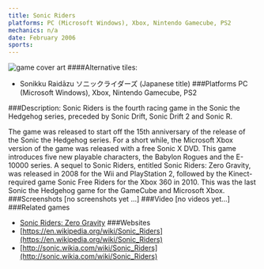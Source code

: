 ```yaml
---
title: Sonic Riders
platforms: PC (Microsoft Windows), Xbox, Nintendo Gamecube, PS2
mechanics: n/a
date: February 2006
sports: 
---
```

![game cover art](//images.igdb.com/igdb/image/upload/t_cover_big/lzilfr80swpvivtc1hm9.jpg "Logo Title Text 1")
####Alternative tiles:
* Sonikku Raidāzu ソニックライダーズ (Japanese title)
###Platforms
PC (Microsoft Windows), Xbox, Nintendo Gamecube, PS2

###Description:
Sonic Riders is the fourth racing game in the Sonic the Hedgehog series, preceded by Sonic Drift, Sonic Drift 2 and Sonic R. 
 
The game was released to start off the 15th anniversary of the release of the Sonic the Hedgehog series. For a short while, the Microsoft Xbox version of the game was released with a free Sonic X DVD. This game introduces five new playable characters, the Babylon Rogues and the E-10000 series. A sequel to Sonic Riders, entitled Sonic Riders: Zero Gravity, was released in 2008 for the Wii and PlayStation 2, followed by the Kinect-required game Sonic Free Riders for the Xbox 360 in 2010. This was the last Sonic the Hedgehog game for the GameCube and Microsoft Xbox.
###Screenshots
[no screenshots yet ...]
###Video
[no videos yet...]
###Related games
* [Sonic Riders: Zero Gravity](/games/sonic-riders-zero-gravity-5168/)
###Websites
* [https://en.wikipedia.org/wiki/Sonic_Riders](https://en.wikipedia.org/wiki/Sonic_Riders)
* [http://sonic.wikia.com/wiki/Sonic_Riders](http://sonic.wikia.com/wiki/Sonic_Riders)
